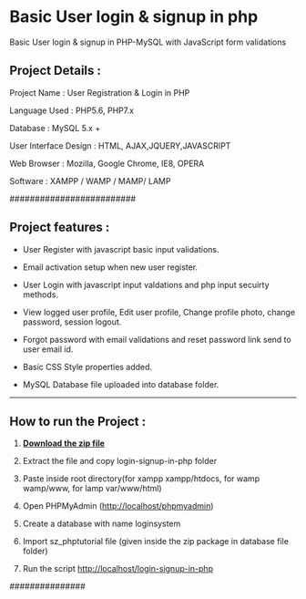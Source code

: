 # Basic User login & signup in php

 Basic User login & signup in PHP-MySQL  with JavaScript form validations


## Project Details :

Project Name : User Registration & Login in PHP

Language Used : PHP5.6, PHP7.x

Database : MySQL 5.x +

User Interface Design : HTML, AJAX,JQUERY,JAVASCRIPT

Web Browser :	Mozilla, Google Chrome, IE8, OPERA

Software : XAMPP / WAMP / MAMP/ LAMP


#########################


## Project features :


- User Register with javascript basic input validations.

- Email activation setup when new user register.

- User Login with javascript input valdations and php input secuirty methods.

- View logged user profile, Edit user profile, Change profile photo, change password, session logout.

- Forgot password with email validations and reset password link send to user email id.

- Basic CSS Style properties added.

- MySQL Database file uploaded into database folder.



<hr>

## How to run the Project : 

1. <a href="https://github.com/theSwapnilZambare/login-signup-in-php/archive/refs/heads/main.zip" target="_blank" ><b>Download the zip file</b></a>

2. Extract the file and copy login-signup-in-php folder

3. Paste inside root directory(for xampp xampp/htdocs, for wamp wamp/www, for lamp var/www/html)

4. Open PHPMyAdmin (<a href="http://localhost/phpmyadmin" target="_blank" >http://localhost/phpmyadmin</a>)

5. Create a database with name loginsystem

6. Import sz_phptutorial file (given inside the zip package in database file folder)

7. Run the script <a href="http://localhost/login-signup-in-php" target="_blank" >http://localhost/login-signup-in-php</a> 



###############